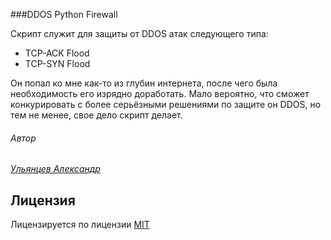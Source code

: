 ###DDOS Python Firewall

Скрипт служит для защиты от DDOS атак следующего типа:
- TCP-ACK Flood
- TCP-SYN Flood

Он попал ко мне как-то из глубин интернета, после чего была необходимость его изрядно доработать. Мало вероятно, что сможет конкурировать с более серьёзными решениями по защите он DDOS, но тем не менее, свое дело скрипт делает.

###### Автор

[*Ульянцев Александр*](mailto:it.bumerang@gmail.com)

## Лицензия
Лицензируется по лицензии [MIT](LICENSE.txt)